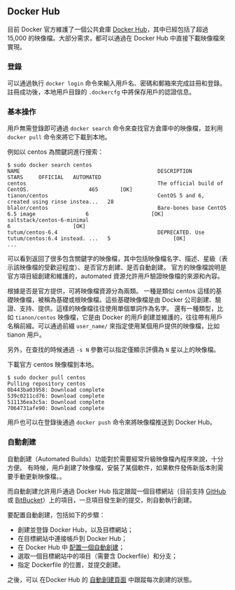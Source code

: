 ## Docker Hub
目前 Docker 官方維護了一個公共倉庫 [Docker Hub](https://hub.docker.com/)，其中已經包括了超過 15,000 的映像檔。大部分需求，都可以通過在 Docker Hub 中直接下載映像檔來實現。

### 登錄
可以通過執行 `docker login` 命令來輸入用戶名、密碼和郵箱來完成註冊和登錄。
註冊成功後，本地用戶目錄的 `.dockercfg` 中將保存用戶的認證信息。

### 基本操作
用戶無需登錄即可通過 `docker search` 命令來查找官方倉庫中的映像檔，並利用 `docker pull` 命令來將它下載到本地。

例如以 centos 為關鍵詞進行搜索：
```
$ sudo docker search centos
NAME                                            DESCRIPTION                                     STARS     OFFICIAL   AUTOMATED
centos                                          The official build of CentOS.                   465       [OK]
tianon/centos                                   CentOS 5 and 6, created using rinse instea...   28
blalor/centos                                   Bare-bones base CentOS 6.5 image                6                    [OK]
saltstack/centos-6-minimal                                                                      6                    [OK]
tutum/centos-6.4                                DEPRECATED. Use tutum/centos:6.4 instead. ...   5                    [OK]
...
```
可以看到返回了很多包含關鍵字的映像檔，其中包括映像檔名字、描述、星級（表示該映像檔的受歡迎程度）、是否官方創建、是否自動創建。
官方的映像檔說明是官方項目組創建和維護的，automated 資源允許用戶驗證映像檔的來源和內容。

根據是否是官方提供，可將映像檔資源分為兩類。
一種是類似 centos 這樣的基礎映像檔，被稱為基礎或根映像檔。這些基礎映像檔是由 Docker 公司創建、驗證、支持、提供。這樣的映像檔往往使用單個單詞作為名字。
還有一種類型，比如 `tianon/centos` 映像檔，它是由 Docker 的用戶創建並維護的，往往帶有用戶名稱前綴。可以通過前綴 `user_name/` 來指定使用某個用戶提供的映像檔，比如 tianon 用戶。

另外，在查找的時候通過 `-s N` 參數可以指定僅顯示評價為 `N` 星以上的映像檔。

下載官方 centos 映像檔到本地。
```
$ sudo docker pull centos
Pulling repository centos
0b443ba03958: Download complete
539c0211cd76: Download complete
511136ea3c5a: Download complete
7064731afe90: Download complete
```
用戶也可以在登錄後通過 `docker push` 命令來將映像檔推送到 Docker Hub。

### 自動創建
自動創建（Automated Builds）功能對於需要經常升級映像檔內程序來說，十分方便。
有時候，用戶創建了映像檔，安裝了某個軟件，如果軟件發佈新版本則需要手動更新映像檔。。

而自動創建允許用戶通過 Docker Hub 指定跟蹤一個目標網站（目前支持 [GitHub](github.org) 或 [BitBucket](bitbucket.org)）上的項目，一旦項目發生新的提交，則自動執行創建。

要配置自動創建，包括如下的步驟：
* 創建並登錄 Docker Hub，以及目標網站；
* 在目標網站中連接帳戶到 Docker Hub；
* 在 Docker Hub 中 [配置一個自動創建](https://registry.hub.docker.com/builds/add/)；
* 選取一個目標網站中的項目（需要含 Dockerfile）和分支；
* 指定 Dockerfile 的位置，並提交創建。

之後，可以 在Docker Hub 的 [自動創建頁面](https://registry.hub.docker.com/builds/) 中跟蹤每次創建的狀態。
